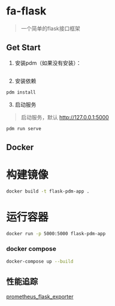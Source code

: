 # fa-flask
> 一个简单的flask接口框架

## Get Start
1. 安装pdm（如果没有安装）：
```bash
```

2. 安装依赖
```bash
pdm install
```

3. 启动服务
> 启动服务，默认 http://127.0.0.1:5000
```bash
pdm run serve
```

## Docker
# 构建镜像
```bash
docker build -t flask-pdm-app .
```

# 运行容器
```bash
docker run -p 5000:5000 flask-pdm-app
```

### docker compose
```bash
docker-compose up --build
```

## 性能追踪
[prometheus_flask_exporter](https://github.com/rycus86/prometheus_flask_exporter)

